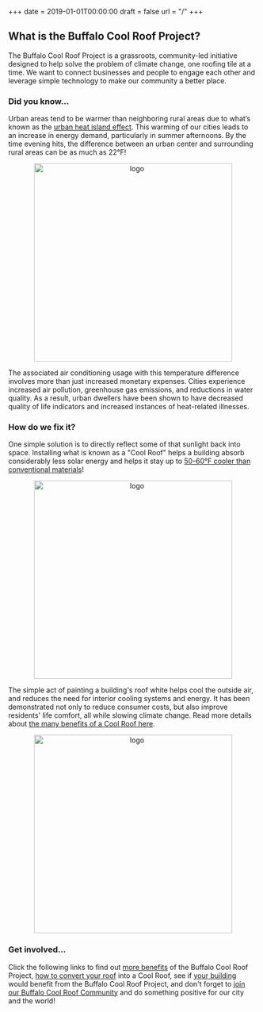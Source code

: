 +++
date    =  2019-01-01T00:00:00
draft   =  false
url     =  "/"
+++

## What is the Buffalo Cool Roof Project?

The Buffalo Cool Roof Project is a grassroots, community-led initiative designed to help solve the problem of climate change, one roofing tile at a time. We want to connect businesses and people to engage each other and leverage simple technology to make our community a better place.

### Did you know...

Urban areas tend to be warmer than neighboring rural areas due to what’s known as the [urban heat island effect](https://www.epa.gov/heat-islands). This warming of our cities leads to an increase in energy demand, particularly in summer afternoons. By the time evening hits, the difference between an urban center and surrounding rural areas can be as much as 22&deg;F!

<p align="center"><a href="/images/e360.yale.edu/assets/site/628350main_roof_temps_nyc-lg_NASA_web.jpg"><img alt="logo" width="400" src="/images/e360.yale.edu/assets/site/628350main_roof_temps_nyc-lg_NASA_web.jpg"></a></p>

The associated air conditioning usage with this temperature difference involves more than just increased monetary expenses. Cities experience increased air pollution, greenhouse gas emissions, and reductions in water quality. As a result, urban dwellers have been shown to have decreased quality of life indicators and increased instances of heat-related illnesses.

### How do we fix it?

One simple solution is to directly reflect some of that sunlight back into space. Installing what is known as a "Cool Roof" helps a building absorb considerably less solar energy and helps it stay up to [50-60&deg;F cooler than conventional materials](https://www.epa.gov/heat-islands/using-cool-roofs-reduce-heat-islands)!

<p align="center"><a href="/images/heatisland.lbl.gov/sites/default/files/TempReadings.jpg"><img alt="logo" width="400" src="/images/heatisland.lbl.gov/sites/default/files/TempReadings.jpg"></a></p>

The simple act of painting a building's roof white helps cool the outside air, and reduces the need for interior cooling systems and energy. It has been demonstrated not only to reduce consumer costs, but also improve residents' life comfort, all while slowing climate change. Read more details about [the many benefits of a Cool Roof here](/why).

<p align="center"><a href="/images/heatisland.lbl.gov/sites/default/files/CoolRoofsDiagram_0.jpg"><img alt="logo" width="400" src="/images/heatisland.lbl.gov/sites/default/files/CoolRoofsDiagram_0.jpg"></a></p>

### Get involved...

Click the following links to find out [more benefits](/why) of the Buffalo Cool Roof Project, [how to convert your roof](/how) into a Cool Roof, see if [your building](/where) would benefit from the Buffalo Cool Roof Project, and don't forget to [join our Buffalo Cool Roof Community](/join) and do something positive for our city and the world!